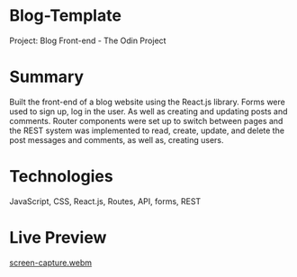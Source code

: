 # Blog-Template
Project: Blog Front-end - The Odin Project

# Summary 
Built the front-end of a blog website using the React.js library. Forms were used to sign up, log in  the user. As well as creating and updating posts
and comments. Router components were set up to switch between pages and the REST system was implemented to read, create, update, and delete the post messages
and comments, as well as, creating users. 

# Technologies 

JavaScript, CSS, React.js, Routes, API, forms, REST 

# Live Preview
[screen-capture.webm](https://github.com/LuisFernandoVillalon/Blog-Template/assets/104875261/e09771f7-c78e-445e-969f-72096dce2433)

